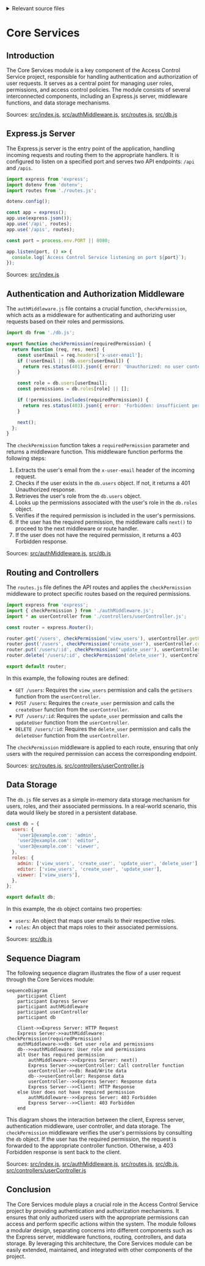 <details>
<summary>Relevant source files</summary>

The following files were used as context for generating this wiki page:

- [src/index.js](https://github.com/aanickode/access-control-service/blob/main/src/index.js)
- [src/authMiddleware.js](https://github.com/aanickode/access-control-service/blob/main/src/authMiddleware.js)
- [src/routes.js](https://github.com/aanickode/access-control-service/blob/main/src/routes.js)
- [src/db.js](https://github.com/aanickode/access-control-service/blob/main/src/db.js)
- [src/controllers/userController.js](https://github.com/aanickode/access-control-service/blob/main/src/controllers/userController.js)
</details>

# Core Services

## Introduction

The Core Services module is a key component of the Access Control Service project, responsible for handling authentication and authorization of user requests. It serves as a central point for managing user roles, permissions, and access control policies. The module consists of several interconnected components, including an Express.js server, middleware functions, and data storage mechanisms.

Sources: [src/index.js](), [src/authMiddleware.js](), [src/routes.js](), [src/db.js]()

## Express.js Server

The Express.js server is the entry point of the application, handling incoming requests and routing them to the appropriate handlers. It is configured to listen on a specified port and serves two API endpoints: `/api` and `/apis`.

```javascript
import express from 'express';
import dotenv from 'dotenv';
import routes from './routes.js';

dotenv.config();

const app = express();
app.use(express.json());
app.use('/api', routes);
app.use('/apis', routes);

const port = process.env.PORT || 8080;

app.listen(port, () => {
  console.log(`Access Control Service listening on port ${port}`);
});
```

Sources: [src/index.js]()

## Authentication and Authorization Middleware

The `authMiddleware.js` file contains a crucial function, `checkPermission`, which acts as a middleware for authenticating and authorizing user requests based on their roles and permissions.

```javascript
import db from './db.js';

export function checkPermission(requiredPermission) {
  return function (req, res, next) {
    const userEmail = req.headers['x-user-email'];
    if (!userEmail || !db.users[userEmail]) {
      return res.status(401).json({ error: 'Unauthorized: no user context' });
    }

    const role = db.users[userEmail];
    const permissions = db.roles[role] || [];

    if (!permissions.includes(requiredPermission)) {
      return res.status(403).json({ error: 'Forbidden: insufficient permissions' });
    }

    next();
  };
}
```

The `checkPermission` function takes a `requiredPermission` parameter and returns a middleware function. This middleware function performs the following steps:

1. Extracts the user's email from the `x-user-email` header of the incoming request.
2. Checks if the user exists in the `db.users` object. If not, it returns a 401 Unauthorized response.
3. Retrieves the user's role from the `db.users` object.
4. Looks up the permissions associated with the user's role in the `db.roles` object.
5. Verifies if the required permission is included in the user's permissions.
6. If the user has the required permission, the middleware calls `next()` to proceed to the next middleware or route handler.
7. If the user does not have the required permission, it returns a 403 Forbidden response.

Sources: [src/authMiddleware.js](), [src/db.js]()

## Routing and Controllers

The `routes.js` file defines the API routes and applies the `checkPermission` middleware to protect specific routes based on the required permissions.

```javascript
import express from 'express';
import { checkPermission } from './authMiddleware.js';
import * as userController from './controllers/userController.js';

const router = express.Router();

router.get('/users', checkPermission('view_users'), userController.getUsers);
router.post('/users', checkPermission('create_user'), userController.createUser);
router.put('/users/:id', checkPermission('update_user'), userController.updateUser);
router.delete('/users/:id', checkPermission('delete_user'), userController.deleteUser);

export default router;
```

In this example, the following routes are defined:

- `GET /users`: Requires the `view_users` permission and calls the `getUsers` function from the `userController`.
- `POST /users`: Requires the `create_user` permission and calls the `createUser` function from the `userController`.
- `PUT /users/:id`: Requires the `update_user` permission and calls the `updateUser` function from the `userController`.
- `DELETE /users/:id`: Requires the `delete_user` permission and calls the `deleteUser` function from the `userController`.

The `checkPermission` middleware is applied to each route, ensuring that only users with the required permission can access the corresponding endpoint.

Sources: [src/routes.js](), [src/controllers/userController.js]()

## Data Storage

The `db.js` file serves as a simple in-memory data storage mechanism for users, roles, and their associated permissions. In a real-world scenario, this data would likely be stored in a persistent database.

```javascript
const db = {
  users: {
    'user1@example.com': 'admin',
    'user2@example.com': 'editor',
    'user3@example.com': 'viewer',
  },
  roles: {
    admin: ['view_users', 'create_user', 'update_user', 'delete_user'],
    editor: ['view_users', 'create_user', 'update_user'],
    viewer: ['view_users'],
  },
};

export default db;
```

In this example, the `db` object contains two properties:

- `users`: An object that maps user emails to their respective roles.
- `roles`: An object that maps roles to their associated permissions.

Sources: [src/db.js]()

## Sequence Diagram

The following sequence diagram illustrates the flow of a user request through the Core Services module:

```mermaid
sequenceDiagram
    participant Client
    participant Express Server
    participant authMiddleware
    participant userController
    participant db

    Client->>Express Server: HTTP Request
    Express Server->>authMiddleware: checkPermission(requiredPermission)
    authMiddleware->>db: Get user role and permissions
    db-->>authMiddleware: User role and permissions
    alt User has required permission
        authMiddleware-->>Express Server: next()
        Express Server->>userController: Call controller function
        userController->>db: Read/Write data
        db-->>userController: Response data
        userController-->>Express Server: Response data
        Express Server-->>Client: HTTP Response
    else User does not have required permission
        authMiddleware-->>Express Server: 403 Forbidden
        Express Server-->>Client: 403 Forbidden
    end
```

This diagram shows the interaction between the client, Express server, authentication middleware, user controller, and data storage. The `checkPermission` middleware verifies the user's permissions by consulting the `db` object. If the user has the required permission, the request is forwarded to the appropriate controller function. Otherwise, a 403 Forbidden response is sent back to the client.

Sources: [src/index.js](), [src/authMiddleware.js](), [src/routes.js](), [src/db.js](), [src/controllers/userController.js]()

## Conclusion

The Core Services module plays a crucial role in the Access Control Service project by providing authentication and authorization mechanisms. It ensures that only authorized users with the appropriate permissions can access and perform specific actions within the system. The module follows a modular design, separating concerns into different components such as the Express server, middleware functions, routing, controllers, and data storage. By leveraging this architecture, the Core Services module can be easily extended, maintained, and integrated with other components of the project.